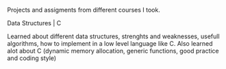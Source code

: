 Projects and assigments from different courses I took.


Data Structures | C

Learned about different data structures, strenghts and weaknesses, usefull algorithms, how to implement in a low level language like C.
Also learned alot about C (dynamic memory allocation, generic functions, good practice and coding style)
